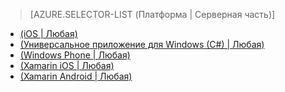 ﻿> [AZURE.SELECTOR-LIST (Платформа | Серверная часть)]
- [(iOS | Любая)](/ru-ru/documentation/articles/mobile-services-ios-get-started-offline-data/)
- [(Универсальное приложение для Windows (C#) | Любая)](/ru-ru/documentation/articles/mobile-services-windows-store-dotnet-get-started-offline-data/)
- [(Windows Phone | Любая)](/ru-ru/documentation/articles/mobile-services-windows-phone-get-started-offline-data/)
- [(Xamarin iOS | Любая)](/ru-ru/documentation/articles/mobile-services-xamarin-ios-get-started-offline-data/)
- [(Xamarin Android | Любая)](/ru-ru/documentation/articles/mobile-services-xamarin-android-get-started-offline-data/)

<!--HONumber=42-->
